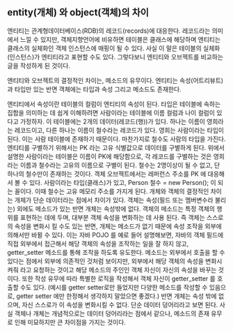 ## entity(개체) 와 object(객체)의 차이

엔티티는 관계형데이터베이스(RDB)의 레코드(records)에 대응한다. 레코드라는 의미에서 느낄 수 있지만, 객체지향언어에 비유하면 테이블은 클래스에 해당하며 엔티티는 클래스의 실체화인 객체 인스턴스에 매핑이 될 수 있다. 사실 이 말은 테이블의 실체화(인스턴스)가 엔티티라고 표현할 수도 있다. 그렇다보니 엔티티와 오브젝트를 비교하는 글을 작성하게 된 것이다.

엔티티와 오브젝트의 결정적인 차이는, 메소드의 유무이다. 엔티티는 속성(어트리뷰트)과 타입만 있는 반면 객체에는 타입과 속성 그리고 메소드도 존재한다. 

엔티티에서 속성이란 테이블의 컬럼이 엔티티의 속성이 된다. 타입은 테이블에 속하는 집합을 의미하는 데 쉽게 이해하려면 사람이라는 테이블에 이름 컬럼과 나이 컬럼이 있다고 가정하자. 이 테이블에는 2개의 데이터(레코드(행))가 있다. 하나는 이름이 영희라는 레코드이고, 다른 하나는 이름이 철수라는 레코드가 있다. 영희는 사람이라는 타입이 된다. 이는 사람 테이블에 존재하기 때문이다. 마찬가지로 철수도 사람의 타입을 가진다. 엔티티를 구별하기 위해서는 PK 라는 고유 식별값으로 데이터를 구별하게 된다. 위에서 설명한 사람이라는 테이블은 이름이 PK에 해당함으로, 각 레코드를 구별하는 것은 영희라는 이름과 철수라는 고유의 이름으로 구별이 된다. 철수는 2명이상이 될 수 없고, 단 하나의 철수만이 존재하는 것이다.
객체 오브젝트에서는 레퍼런스 주소를 PK 에 대응해서 볼 수 있다. 사람이라는 타입(클래스)가 있고, Person 철수 = new Person(); 이 되는 꼴이다. 이때 철수는 고유 메모리 주소를 가지게 된다.
개체와 객체의 결정적인 차이는 개체가 단순 데이터라는 점에서 차이가 있다. 객체는 속성(필드 또는 멤버변수라 불리는) 외에도 메소드가 있는 반면 개체는 속성밖에 없다. 객체의 메소드는 특정 객체의 행위를 표현하는 데에 두며, 대부분 객체 속성을 변화하는 데 사용 된다.  즉 객체는 스스로의 속성을 변화시 킬 수도 있는 반면, 개체는 메소드가 없기 때문에 속성 조작을 외부에 의해서만 바뀔 수 있다.
이는 자바 POJO 를 예로 들어 설명해보면, 자바의 객체 필드에 직접 외부에서 접근해서 해당 객체의 속성을 조작하는 일을 잘 하지 않고, getter_setter 메소드를 통해 조작을 하도록 유도한다. 메소드는 외부에서 호출을 할 수 있다는 점에서 외부에 의존적인 것처럼 보이지만, 외부에서 해당 객체의 속성을 변화시켜줘 라고 요청하는 것이고 해당 메소드의 주인인 객체 자신이 자신의 속성을 바꾸는 것이다. 또한 작성 유무에 따라 특별한 로직을 작성해서 객체 자신이 getter_setter 를 호출할 수도 있다. (예시를 getter setter로만 들었지만 다양한 메소드를 작성할 수 있음으로, getter setter 에만 한정해서 생각하지 말았으면 좋겠다.)
반면 개체는 속성 밖에 없으며, 자신 스스로가 이 속성을 변화시킬 수 없다. 단순 데이터 덩어리라고 보면 된다.
사실 객체나 개체는 개념적으로는 데이터 덩어리라는 점에서 같으나,  메소드의 존재 유무로 인해 미묘하지만 큰 차이점을 가지는 것이다.